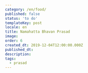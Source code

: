 ```yaml
---
category: /en/food/
published: false
status: 'to do'
templateKey: post
locale: en
title: Namahatta Bhavan Prasad
image:
order: 6
created_dt: 2019-12-04T12:00:00.000Z
published_dt:
description:
tags:
  - prasad
---
```


